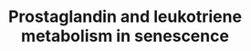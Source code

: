 ---
annotations:
- id: PW:0000651
  parent: regulatory pathway
  type: Pathway Ontology
  value: aging pathway
- id: PW:0000464
  parent: classic metabolic pathway
  type: Pathway Ontology
  value: leukotriene metabolic pathway
- id: PW:0000156
  parent: classic metabolic pathway
  type: Pathway Ontology
  value: prostaglandin metabolic pathway
authors:
- JDoreen
- Mario5181
- TadeIdowu
- DKalbe
- Frucsek13
- Aysegul Celik
- Eweitz
- Egonw
description: Prostaglandin pathway in senescence.
last-edited: 2021-07-02
ndex: 84e4aa1a-5c75-11ec-b3be-0ac135e8bacf
organisms:
- Homo sapiens
redirect_from:
- /index.php/Pathway:WP5122
- /instance/WP5122
- /instance/WP5122_r119484
revision: r119484
schema-jsonld:
- '@context': https://schema.org/
  '@id': https://wikipathways.github.io/pathways/WP5122.html
  '@type': Dataset
  creator:
    '@type': Organization
    name: WikiPathways
  description: Prostaglandin pathway in senescence.
  keywords:
  - 15d-PGJ2
  - 5-HPETE
  - ALOX12
  - ALOX15
  - ALOX15B
  - ALOX5
  - ALOX5AP
  - Adenylate Cyclase
  - Adrenic acid
  - Arachidonic acid
  - COX-1
  - COX-2
  - Ca2+
  - CysLT1R
  - Cytosolic phospholipase A2
  - EP1 (extracellular)
  - EP2 (extracellular)
  - EP3 (extracellular)
  - EP4 (extracellular)
  - Gi
  - Gq
  - Gs
  - IGFBP5
  - LTA4
  - LTA4H
  - LTB4
  - LTC4
  - LTC4S
  - LTD4
  - LTE4
  - Membrane phospholipids
  - PGD Synthase
  - PGD2
  - PGE Synthase
  - PGE2
  - PGF Synthase
  - PGF2alpha
  - PGG2
  - PGH2
  - PGI Synthase
  - PGI2
  - PLC
  - PTGDS
  - PTGES
  - RAS
  - RB1
  - ROS
  - SIRT1
  - TXA2
  - TxA Synthase
  - cAMP
  - dihomo-15d-PGJ2
  - p21
  - p38 MAPK
  - p53
  license: CC0
  name: 'Prostaglandin and leukotriene metabolism in senescence '
seo: CreativeWork
title: 'Prostaglandin and leukotriene metabolism in senescence '
wpid: WP5122
---
